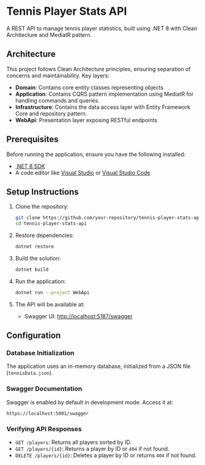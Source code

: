 # Tennis Player Stats API

A REST API to manage tennis player statistics, built using .NET 8 with Clean Architecture and MediatR pattern.

## Architecture

This project follows Clean Architecture principles, ensuring separation of concerns and maintainability. Key layers:

- **Domain**: Contains core entity classes representing objects
- **Application**: Contains CQRS pattern implementation using MediatR for handling commands and queries.
- **Infrastructure**: Contains the data access layer with Entity Framework Core and repository pattern.
- **WebApi**: Presentation layer exposing RESTful endpoints

## Prerequisites

Before running the application, ensure you have the following installed:

- [.NET 8 SDK](https://dotnet.microsoft.com/download/dotnet/8.0)
- A code editor like [Visual Studio](https://visualstudio.microsoft.com/) or [Visual Studio Code](https://code.visualstudio.com/)

## Setup Instructions

1. Clone the repository:

   ```bash
   git clone https://github.com/your-repository/tennis-player-stats-api.git
   cd tennis-player-stats-api
   ```

2. Restore dependencies:

   ```bash
   dotnet restore
   ```

3. Build the solution:

   ```bash
   dotnet build
   ```

4. Run the application:

   ```bash
   dotnet run --project WebApi
   ```

5. The API will be available at:

   - Swagger UI: [http://localhost:5187/swagger](http://localhost:5187/swagger)

## Configuration

### Database Initialization

The application uses an in-memory database, initialized from a JSON file (`tennisData.json`).

### Swagger Documentation

Swagger is enabled by default in development mode. Access it at:

```
https://localhost:5001/swagger
```

### Verifying API Responses

- `GET /players`: Returns all players sorted by ID.
- `GET /players/{id}`: Returns a player by ID or `404` if not found.
- `DELETE /players/{id}`: Deletes a player by ID or returns `404` if not found.
